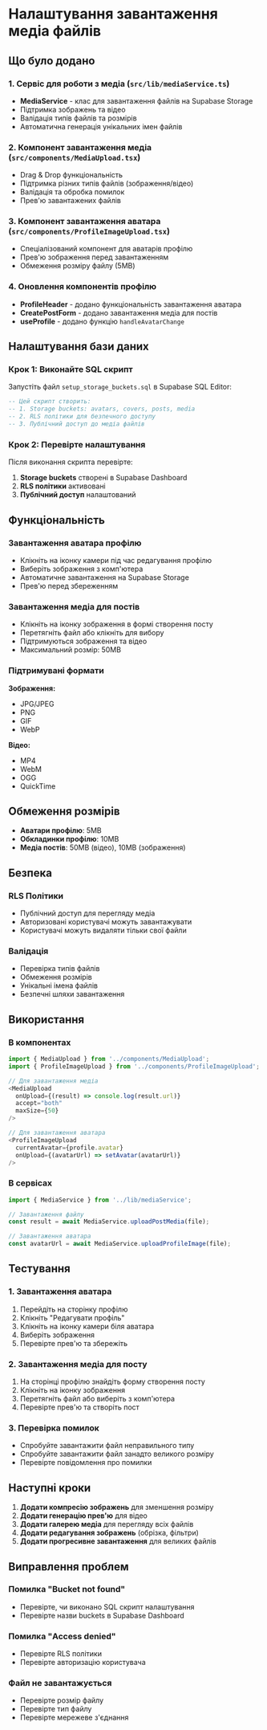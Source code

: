 # Налаштування завантаження медіа файлів

## Що було додано

### 1. Сервіс для роботи з медіа (`src/lib/mediaService.ts`)
- **MediaService** - клас для завантаження файлів на Supabase Storage
- Підтримка зображень та відео
- Валідація типів файлів та розмірів
- Автоматична генерація унікальних імен файлів

### 2. Компонент завантаження медіа (`src/components/MediaUpload.tsx`)
- Drag & Drop функціональність
- Підтримка різних типів файлів (зображення/відео)
- Валідація та обробка помилок
- Прев'ю завантажених файлів

### 3. Компонент завантаження аватара (`src/components/ProfileImageUpload.tsx`)
- Спеціалізований компонент для аватарів профілю
- Прев'ю зображення перед завантаженням
- Обмеження розміру файлу (5MB)

### 4. Оновлення компонентів профілю
- **ProfileHeader** - додано функціональність завантаження аватара
- **CreatePostForm** - додано завантаження медіа для постів
- **useProfile** - додано функцію `handleAvatarChange`

## Налаштування бази даних

### Крок 1: Виконайте SQL скрипт
Запустіть файл `setup_storage_buckets.sql` в Supabase SQL Editor:

```sql
-- Цей скрипт створить:
-- 1. Storage buckets: avatars, covers, posts, media
-- 2. RLS політики для безпечного доступу
-- 3. Публічний доступ до медіа файлів
```

### Крок 2: Перевірте налаштування
Після виконання скрипта перевірте:

1. **Storage buckets** створені в Supabase Dashboard
2. **RLS політики** активовані
3. **Публічний доступ** налаштований

## Функціональність

### Завантаження аватара профілю
- Клікніть на іконку камери під час редагування профілю
- Виберіть зображення з комп'ютера
- Автоматичне завантаження на Supabase Storage
- Прев'ю перед збереженням

### Завантаження медіа для постів
- Клікніть на іконку зображення в формі створення посту
- Перетягніть файл або клікніть для вибору
- Підтримуються зображення та відео
- Максимальний розмір: 50MB

### Підтримувані формати
**Зображення:**
- JPG/JPEG
- PNG
- GIF
- WebP

**Відео:**
- MP4
- WebM
- OGG
- QuickTime

## Обмеження розмірів

- **Аватари профілю**: 5MB
- **Обкладинки профілю**: 10MB
- **Медіа постів**: 50MB (відео), 10MB (зображення)

## Безпека

### RLS Політики
- Публічний доступ для перегляду медіа
- Авторизовані користувачі можуть завантажувати
- Користувачі можуть видаляти тільки свої файли

### Валідація
- Перевірка типів файлів
- Обмеження розмірів
- Унікальні імена файлів
- Безпечні шляхи завантаження

## Використання

### В компонентах
```typescript
import { MediaUpload } from '../components/MediaUpload';
import { ProfileImageUpload } from '../components/ProfileImageUpload';

// Для завантаження медіа
<MediaUpload
  onUpload={(result) => console.log(result.url)}
  accept="both"
  maxSize={50}
/>

// Для завантаження аватара
<ProfileImageUpload
  currentAvatar={profile.avatar}
  onUpload={(avatarUrl) => setAvatar(avatarUrl)}
/>
```

### В сервісах
```typescript
import { MediaService } from '../lib/mediaService';

// Завантаження файлу
const result = await MediaService.uploadPostMedia(file);

// Завантаження аватара
const avatarUrl = await MediaService.uploadProfileImage(file);
```

## Тестування

### 1. Завантаження аватара
1. Перейдіть на сторінку профілю
2. Клікніть "Редагувати профіль"
3. Клікніть на іконку камери біля аватара
4. Виберіть зображення
5. Перевірте прев'ю та збережіть

### 2. Завантаження медіа для посту
1. На сторінці профілю знайдіть форму створення посту
2. Клікніть на іконку зображення
3. Перетягніть файл або виберіть з комп'ютера
4. Перевірте прев'ю та створіть пост

### 3. Перевірка помилок
- Спробуйте завантажити файл неправильного типу
- Спробуйте завантажити файл занадто великого розміру
- Перевірте повідомлення про помилки

## Наступні кроки

1. **Додати компресію зображень** для зменшення розміру
2. **Додати генерацію прев'ю** для відео
3. **Додати галерею медіа** для перегляду всіх файлів
4. **Додати редагування зображень** (обрізка, фільтри)
5. **Додати прогресивне завантаження** для великих файлів

## Виправлення проблем

### Помилка "Bucket not found"
- Перевірте, чи виконано SQL скрипт налаштування
- Перевірте назви buckets в Supabase Dashboard

### Помилка "Access denied"
- Перевірте RLS політики
- Перевірте авторизацію користувача

### Файл не завантажується
- Перевірте розмір файлу
- Перевірте тип файлу
- Перевірте мережеве з'єднання 